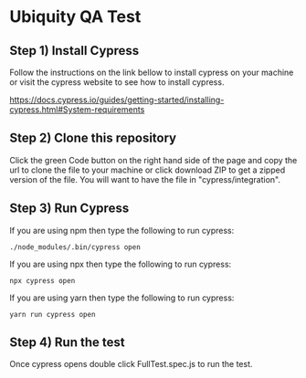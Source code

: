 # Ubiquity QA Test

## Step 1) Install Cypress

Follow the instructions on the link bellow to install cypress on your machine or visit the cypress website to see how to install cypress.

https://docs.cypress.io/guides/getting-started/installing-cypress.html#System-requirements

## Step 2) Clone this repository

Click the green Code button on the right hand side of the page and copy the url to clone the file to your machine or click download ZIP to get a zipped version of the file.
You will want to have the file in "cypress/integration".

## Step 3) Run Cypress

If you are using npm then type the following to run cypress:

```
./node_modules/.bin/cypress open
```

If you are using npx then type the following to run cypress:

```
npx cypress open
```

If you are using yarn then type the following to run cypress:

```
yarn run cypress open
```

## Step 4) Run the test

Once cypress opens double click FullTest.spec.js to run the test.
